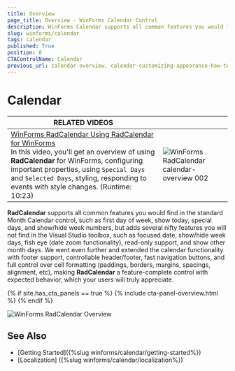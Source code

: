 ```yaml
---
title: Overview
page_title: Overview - WinForms Calendar Control
description: WinForms Calendar supports all common features you would find in the standard Month Calendar control.
slug: winforms/calendar
tags: calendar
published: True
position: 0
CTAControlName: Calendar
previous_url: calendar-overview, calendar-customizing-appearance-how-to-hiding-weekends, calendar-customizing-behavior-customizing-dates
---
```


# Calendar

| RELATED VIDEOS |  |
| ------ | ------ |
|[WinForms RadCalendar Using RadCalendar for WinForms](http://tv.telerik.com/watch/winforms/radcalendar/using-radcalendar-for-winforms)<br>In this video, you'll get an overview of using __RadCalendar__ for WinForms, configuring important properties, using `Special Days` and `Selected Days`, styling, responding to events with style changes. (Runtime: 10:23)|![WinForms RadCalendar calendar-overview 002](images/calendar-overview002.png)|

__RadCalendar__ supports all common features you would find in the standard Month Calendar control, such as first day of week, show today, special days, and show/hide week numbers, but adds several nifty features you will not find in the Visual Studio toolbox, such as focused date, show/hide week days, fish eye (date zoom functionality), read-only support, and show other month days. We went even further and extended the calendar functionality with footer support, controllable header/footer, fast navigation buttons, and full control over cell formatting (paddings, borders, margins, spacings, alignment, etc), making __RadCalendar__ a feature-complete control with expected behavior, which your users will truly appreciate.

{% if site.has_cta_panels == true %}
{% include cta-panel-overview.html %}
{% endif %}

![WinForms RadCalendar Overview](images/calendar-overview001.png)

## See Also

* [Getting Started]({%slug winforms/calendar/getting-started%})
* [Localization] ({%slug winforms/calendar/localization%})
